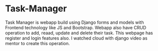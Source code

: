 # Task-Manager
Task Manager is webapp build using Django forms and models with Frontend technology like JS and Bootstrap. Webapp also have CRUD operation to add, reaad, update and delete their task. This webpage has register and login features also. I watched cloud with django video as mentor to create this operation. 
